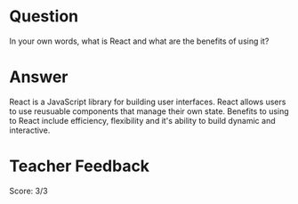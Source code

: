 # Question

In your own words, what is React and what are the benefits of using it?

# Answer
React is a JavaScript library for building user interfaces. React allows users to use reusuable components that manage their own state. Benefits to using to React include efficiency, flexibility and it's ability to build dynamic and interactive.

# Teacher Feedback
Score: 3/3 